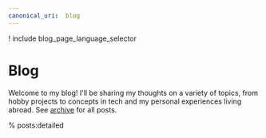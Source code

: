 ```yaml
---
canonical_uri:  blog
---
```



! include blog_page_language_selector

# Blog

Welcome to my blog! I'll be sharing my thoughts on a variety of topics, from hobby projects to concepts in tech and my personal experiences living abroad. See [archive](archive) for all posts.

% posts:detailed
